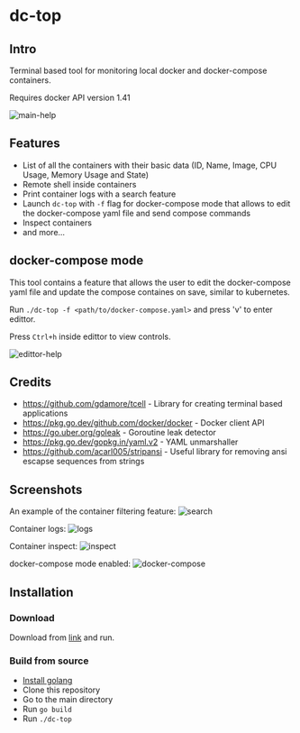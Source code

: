 # dc-top

## Intro
Terminal based tool for monitoring local docker and docker-compose containers.

Requires docker API version 1.41

![main-help](https://user-images.githubusercontent.com/44703928/165945935-679c50d0-669f-451c-afcc-d604b556adc1.png)

## Features

* List of all the containers with their basic data (ID, Name, Image, CPU Usage, Memory Usage and State)
* Remote shell inside containers
* Print container logs with a search feature
* Launch `dc-top` with `-f` flag for docker-compose mode that allows to edit the docker-compose yaml file and send compose commands
* Inspect containers
* and more...

## docker-compose mode
This tool contains a feature that allows the user to edit the docker-compose yaml file and update the compose containes on save, similar to kubernetes.

Run `./dc-top -f <path/to/docker-compose.yaml>` and press 'v' to enter edittor.

Press `Ctrl+h` inside edittor to view controls.

![edittor-help](https://user-images.githubusercontent.com/44703928/165941771-1a742e34-d093-4db0-838c-3e1c16e1e0b1.png)

## Credits
* https://github.com/gdamore/tcell - Library for creating terminal based applications
* https://pkg.go.dev/github.com/docker/docker - Docker client API
* https://go.uber.org/goleak - Goroutine leak detector
* https://pkg.go.dev/gopkg.in/yaml.v2 - YAML unmarshaller
* https://github.com/acarl005/stripansi - Useful library for removing ansi escapse sequences from strings

## Screenshots

An example of the container filtering feature:
![search](https://user-images.githubusercontent.com/44703928/165943008-927c78de-2aea-42d6-99df-a80c5754781c.png)

Container logs:
![logs](https://user-images.githubusercontent.com/44703928/165942597-a869de45-a6fe-4f60-a6f1-b750a04bf591.png)

Container inspect:
![inspect](https://user-images.githubusercontent.com/44703928/165942593-30b755cd-d415-4776-b66a-dad1244f5eb1.png)

docker-compose mode enabled:
![docker-compose](https://user-images.githubusercontent.com/44703928/165942589-2a2b917c-1607-4eeb-893c-58882254ff9b.png)

## Installation

### Download
Download from [link](https://drive.google.com/file/d/1lF1cELPbanzksgalB5KJslAvblR9EMuo) and run.

### Build from source
* [Install golang](https://go.dev/doc/install)
* Clone this repository
* Go to the main directory
* Run `go build`
* Run `./dc-top`


